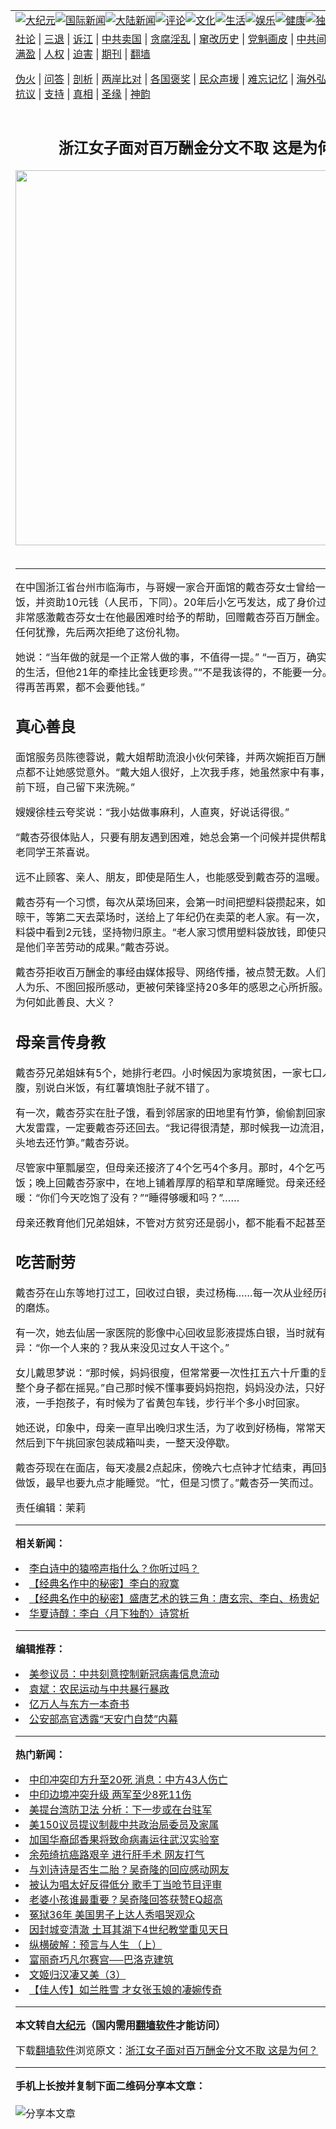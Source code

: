 <a name="1" id="1" target="_blank"></a><span id="1"></span>
<table align=center border="0"><tr><td colspan="2" VALIGN=TOP><a href="https://github.com/klgej2021/djy/blob/master/gb/nsc413.md#1"><img src="https://raw.githubusercontent.com/klgej2021/www/master/t/djy/1.jpg" title="大纪元"></a><a href="https://github.com/klgej2021/djy/blob/master/gb/n24hr.md#1"><img src="https://raw.githubusercontent.com/klgej2021/www/master/t/djy/3.jpg" title="国际新闻"></a><a href="https://github.com/klgej2021/djy/blob/master/gb/nsc413.md#1"><img src="https://raw.githubusercontent.com/klgej2021/www/master/t/djy/4.jpg" title="大陆新闻"></a><a href="https://github.com/klgej2021/djy/blob/master/gb/news392.md#1"><img src="https://raw.githubusercontent.com/klgej2021/www/master/t/djy/5.jpg" title="评论"></a><a href="https://github.com/klgej2021/djy/blob/master/gb/news2007.md#1"><img src="https://raw.githubusercontent.com/klgej2021/www/master/t/djy/6.jpg" title="文化"></a><a href="https://github.com/klgej2021/djy/blob/master/gb/news2008.md#1"><img src="https://raw.githubusercontent.com/klgej2021/www/master/t/djy/7.jpg" title="生活"></a><a href="https://github.com/klgej2021/djy/blob/master/gb/ncyule.md#1"><img src="https://raw.githubusercontent.com/klgej2021/www/master/t/djy/8.jpg" title="娱乐"></a><a href="https://github.com/klgej2021/djy/blob/master/gb/nsc1002.md#1"><img src="https://raw.githubusercontent.com/klgej2021/www/master/t/djy/9.jpg" title="健康"><a href="https://github.com/klgej2021/djy/blob/master/gb/nf6092.md#1"><img src="https://raw.githubusercontent.com/klgej2021/www/master/t/djy/10a.jpg" title="独家"></a><a href="https://github.com/klgej2021/djy/blob/master/gb/nf4514.md#1"><img src="https://raw.githubusercontent.com/klgej2021/www/master/t/djy/12a.jpg" title="头条"></a></td></tr>
<tr><td colspan="2" VALIGN=TOP><a target="_blank" href="https://github.com/klgej2021/djy/blob/master/gb/9p.md#1">社论</a> | <a target="_blank" href="https://github.com/klgej2021/djy/blob/master/gb/nf5657.md#1">三退</a> | <a target="_blank" href="https://github.com/klgej2021/djy/blob/master/gb/nf6124.md#1">诉江</a> | <a target="_blank" href="https://github.com/klgej2021/djy/blob/master/gb/nf1176117.md#1">中共卖国</a> | <a target="_blank" href="https://github.com/klgej2021/djy/blob/master/gb/nf5773.md#1">贪腐淫乱</a> | <a target="_blank" href="https://github.com/klgej2021/djy/blob/master/gb/nf1176115.md#1">窜改历史</a> | <a target="_blank" href="https://github.com/klgej2021/djy/blob/master/gb/nf1176107.md#1">党魁画皮</a> | <a target="_blank" href="https://github.com/klgej2021/djy/blob/master/gb/nf1320400.md#1">中共间谍</a> | <a target="_blank" href="https://github.com/klgej2021/djy/blob/master/gb/nf1176114.md#1">破坏传统</a> | <a target="_blank" href="https://github.com/klgej2021/ntdtv/blob/master/gb/prog447_1.md#1">恶贯满盈</a> | <a target="_blank" href="https://github.com/klgej2021/djy/blob/master/gb/ncid278.md#1">人权</a> | <a target="_blank" href="https://github.com/klgej2021/djy/blob/master/gb/nf1176111.md#1">迫害</a> | <a target="_blank" href="https://gitlab.com/szzdlab/mh-qikan/blob/master/README.md#1">期刊</a> | <a target="_blank" href="https://github.com/klgej2021/www/blob/master/README.md?zsrh#8">翻墙</a></p><p><a target="_blank" href="https://github.com/klgej2021/djy/blob/master/gb/nf5562.md#1">伪火</a> | <a target="_blank" href="https://github.com/klgej2021/djy/blob/master/gb/nf4378.md#1">问答</a> | <a target="_blank" href="https://github.com/klgej2021/djy/blob/master/gb/nf5792.md#1">剖析</a> | <a target="_blank" href="https://github.com/klgej2021/djy/blob/master/gb/nf5735.md#1">两岸比对</a> | <a target="_blank" href="https://github.com/klgej2021/djy/blob/master/gb/nf6119.md#1">各国褒奖</a> | <a target="_blank" href="https://github.com/klgej2021/djy/blob/master/gb/nf6120.md#1">民众声援</a> | <a target="_blank" href="https://github.com/klgej2021/djy/blob/master/gb/nf1188594.md#1">难忘记忆</a> | <a target="_blank" href="https://github.com/klgej2021/djy/blob/master/gb/nf3180.md#1">海外弘传</a> | <a target="_blank" href="https://github.com/klgej2021/djy/blob/master/gb/nf5410.md#1">万人上访</a> | <a target="_blank" href="https://github.com/klgej2021/ntdtv/blob/master/gb/prog1530_1.md#1">和平抗议</a> | <a target="_blank" href="https://github.com/klgej2021/djy/blob/master/gb/nf4386.md#1">支持</a> | <a target="_blank" href="https://github.com/klgej2021/djy/blob/master/gb/nf4389.md#1">真相</a> | <a target="_blank" href="https://github.com/klgej2021/djy/blob/master/gb/nf5790.md#1">圣缘</a> | <a target="_blank" href="https://github.com/klgej2021/djy/blob/master/gb/nf4786.md#1">神韵</a></td></tr>
<tr><td VALIGN=TOP width="626"><h2 align=center>浙江女子面对百万酬金分文不取 这是为何？</h2>
<img width="600" src="https://i.epochtimes.com/assets/uploads/2019/05/LI-ZHENJUN-WANG-HUIJUAN-FUYAO-1-320x200.jpg" />
<h6></h6>
<hr>
	<p>在中国<ahref="https://github.com/klgej2021/djy/blob/master/gb/tag/%E6%B5%99%E6%B1%9F%E7%9C%81.md#1">浙江省</a>台州市临海市，与哥嫂一家合开面馆的戴杏芬女士曾给一小<ahref="https://github.com/klgej2021/djy/blob/master/gb/tag/%E4%B9%9E%E4%B8%90.md#1">乞丐</a>一餐饭，并资助10元钱（人民币，下同）。20年后小乞丐发达，成了身价过亿的<ahref="https://github.com/klgej2021/djy/blob/master/gb/tag/%E5%AF%8C%E8%B1%AA.md#1">富豪</a>。他非常感激戴杏芬女士在他最困难时给予的帮助，回赠戴杏芬<ahref="https://github.com/klgej2021/djy/blob/master/gb/tag/%E7%99%BE%E4%B8%87%E9%85%AC%E9%87%91.md#1">百万酬金</a>。但戴杏芬没有任何犹豫，先后两次拒绝了这份礼物。</p>
<p>她说：“当年做的就是一个正常人做的事，不值得一提。” “一百万，确实能改善我现在的生活，但他21年的牵挂比金钱更珍贵。”“不是我该得的，不能要一分。”“就算日子过得再苦再累，都不会要他钱。”</p>
<h2><strong>真心<ahref="https://github.com/klgej2021/djy/blob/master/gb/tag/%E5%96%84%E8%89%AF.md#1">善良</a></strong></h2>
<p>面馆服务员陈德蓉说，戴大姐帮助流浪小伙何荣锋，并两次婉拒<ahref="https://github.com/klgej2021/djy/blob/master/gb/tag/%E7%99%BE%E4%B8%87%E9%85%AC%E9%87%91.md#1">百万酬金</a>的事迹，一点都不让她感觉意外。“戴大姐人很好，上次我手疼，她虽然家中有事，但还是让我提前下班，自己留下来洗碗。”</p>
<p>嫂嫂徐桂云夸奖说：“我小姑做事麻利，人直爽，好说话得很。”</p>
<p>“戴杏芬很体贴人，只要有朋友遇到困难，她总会第一个问候并提供帮助。”30多年的老同学王茶喜说。</p>
<p>远不止顾客、亲人、朋友，即使是陌生人，也能感受到戴杏芬的温暖。</p>
<p>戴杏芬有一个习惯，每次从菜场回来，会第一时间把塑料袋攒起来，如果脏了就洗净晾干，等第二天去菜场时，送给上了年纪仍在卖菜的老人家。有一次，她在盛菜的塑料袋中看到2元钱，坚持物归原主。“老人家习惯用塑料袋放钱，即使只有2元钱，也是他们辛苦劳动的成果。”戴杏芬说。</p>
<p>戴杏芬拒收百万酬金的事经由媒体报导、网络传播，被点赞无数。人们被戴杏芬的助人为乐、不图回报所感动，更被何荣锋坚持20多年的感恩之心所折服。那么，戴杏芬为何如此<ahref="https://github.com/klgej2021/djy/blob/master/gb/tag/%E5%96%84%E8%89%AF.md#1">善良</a>、大义？</p>
<h2><strong>母亲言传身教</strong></h2>
<p>戴杏芬兄弟姐妹有5个，她排行老四。小时候因为家境贫困，一家七口人常常食不果腹，别说白米饭，有红薯填饱肚子就不错了。</p>
<p>有一次，戴杏芬实在肚子饿，看到邻居家的田地里有竹笋，偷偷割回家，母亲得知后大发雷霆，一定要戴杏芬还回去。“我记得很清楚，那时候我一边流泪，一边一步三回头地去还竹笋。”戴杏芬说。</p>
<p>尽管家中箪瓢屡空，但母亲还接济了4个<ahref="https://github.com/klgej2021/djy/blob/master/gb/tag/%E4%B9%9E%E4%B8%90.md#1">乞丐</a>4个多月。那时，4个乞丐白天出门讨饭；晚上回戴杏芬家中，在地上铺着厚厚的稻草和草席睡觉。母亲还经常嘘寒问暖：“你们今天吃饱了没有？”“睡得够暖和吗？”……</p>
<p>母亲还教育他们兄弟姐妹，不管对方贫穷还是弱小，都不能看不起甚至欺负他们。</p>
<h2><strong>吃苦耐劳</strong></h2>
<p>戴杏芬在山东等地打过工，回收过白银，卖过杨梅……每一次从业经历都是一段辛酸的磨炼。</p>
<p>有一次，她去仙居一家医院的影像中心回收显影液提炼白银，当时就有医生很诧异：“你一个人来的？我从来没见过女人干这个。”</p>
<p>女儿戴思梦说：“那时候，妈妈很瘦，但常常要一次性扛五六十斤重的显影液，感觉她整个身子都在摇晃。”自己那时候不懂事要妈妈抱抱，妈妈没办法，只好一手提显影液，一手抱孩子，有时候为了省黄包车钱，步行半个多小时回家。</p>
<p>她还说，印象中，母亲一直早出晚归求生活，为了收到好杨梅，常常天没亮就出门，然后到下午挑回家包装成箱叫卖，一整天没停歇。</p>
<p>戴杏芬现在在面店，每天凌晨2点起床，傍晚六七点钟才忙结束，再回到家中洗衣、做饭，最早也要九点才能睡觉。“忙，但是习惯了。”戴杏芬一笑而过。</p>
<p>责任编辑：茉莉</p>
	
<hr>


<strong>相关新闻：</strong>
<li><a href="https://github.com/klgej2021/djy/blob/master/gb/5/9/24/n1063614.md#1">李白诗中的猿啼声指什么？你听过吗？</a></li>
<li><a href="https://github.com/klgej2021/djy/blob/master/gb/16/9/15/n8301356.md#1">【经典名作中的秘密】李白的寂寞</a></li>
<li><a href="https://github.com/klgej2021/djy/blob/master/gb/16/10/8/n8378748.md#1">【经典名作中的秘密】盛唐艺术的铁三角：唐玄宗、李白、杨贵妃</a></li>
<li><a href="https://github.com/klgej2021/djy/blob/master/gb/17/3/12/n8902502.md#1">华夏诗醇：李白〈月下独酌〉诗赏析</a></li>
<hr>


<strong>编辑推荐：</strong>
<li><a href="https://github.com/onzhi266/djy/blob/master/gb/20/2/22/n11887949.md#1">美参议员：中共刻意控制新冠病毒信息流动</a></li>
<li><a href="https://github.com/tsiac2612/djy/blob/master/gb/18/1/31/n10101897.md#1" target="_blank">袁斌：农民运动与中共暴行暴政</a></li><li><a href="https://github.com/klgej2021/djy/blob/master/gb/17/5/26/n9191512.md?dfh#1" target="_blank">亿万人与东方一本奇书</a></li><li><a href="https://github.com/tsiac2612/djy/blob/master/gb/13/5/31/n3883877.md#1" target="_blank">公安部高官透露“天安门自焚”内幕</a></li>
<hr>

<strong>热门新闻：</strong>
<li><a href="https://github.com/klgej2021/djy/blob/master/gb/20/6/16/n12190320.md#1">中印冲突印方升至20死 消息：中方43人伤亡</a></li>
<li><a href="https://github.com/klgej2021/djy/blob/master/gb/20/6/16/n12189414.md#1">中印边境冲突升级 两军至少8死11伤</a></li>
<li><a href="https://github.com/klgej2021/djy/blob/master/gb/20/6/15/n12186960.md#1">美提台湾防卫法 分析：下一步或在台驻军</a></li>
<li><a href="https://github.com/klgej2021/djy/blob/master/gb/20/6/15/n12187376.md#1">美150议员提议制裁中共政治局委员及家属</a></li>
<li><a href="https://github.com/klgej2021/djy/blob/master/gb/20/6/15/n12186268.md#1">加国华裔邱香果将致命病毒运往武汉实验室</a></li>
<li><a href="https://github.com/klgej2021/djy/blob/master/gb/20/6/15/n12185955.md#1">余苑绮抗癌路艰辛 进行肝手术 网友打气</a></li>
<li><a href="https://github.com/klgej2021/djy/blob/master/gb/20/6/14/n12185206.md#1">与刘诗诗是否生二胎？吴奇隆的回应感动网友</a></li>
<li><a href="https://github.com/klgej2021/djy/blob/master/gb/20/6/14/n12185250.md#1">被认为唱太好反得低分 歌手丁当呛节目评审</a></li>
<li><a href="https://github.com/klgej2021/djy/blob/master/gb/20/6/15/n12187794.md#1">老婆小孩谁最重要？吴奇隆回答获赞EQ超高</a></li>
<li><a href="https://github.com/klgej2021/djy/blob/master/gb/20/6/14/n12184431.md#1">冤狱36年 美国男子上达人秀唱哭观众</a></li>
<li><a href="https://github.com/klgej2021/djy/blob/master/gb/20/6/15/n12186774.md#1">因封城变清澈 土耳其湖下4世纪教堂重见天日</a></li>
<li><a href="https://github.com/klgej2021/djy/blob/master/gb/20/6/2/n12153788.md#1">纵横破解：预言与人生 （上）</a></li>
<li><a href="https://github.com/klgej2021/djy/blob/master/gb/8/5/30/n2136550.md#1">富丽奇巧凡尔赛宫──巴洛克建筑</a></li>
<li><a href="https://github.com/klgej2021/djy/blob/master/gb/20/5/30/n12148607.md#1">文姬归汉凄又美（3）</a></li>
<li><a href="https://github.com/klgej2021/djy/blob/master/gb/20/6/12/n12181432.md#1">【佳人传】如兰胜雪 才女张玉娘的凄婉传奇</a></li>
<hr>

<strong>本文转自<a href="https://www.epochtimes.com">大纪元</a>（国内需用<a href="https://github.com/klgej2021/www/blob/master/README.md#8">翻墙软件</a>才能访问）</strong><p>下载<a href="https://github.com/klgej2021/www/blob/master/README.md#8">翻墙软件</a>浏览原文：<a href="https://www.epochtimes.com/gb/18/4/8/n10284990.htm">浙江女子面对百万酬金分文不取 这是为何？</a></p><hr>

<strong>手机上长按并复制下面二维码分享本文章：</strong><br><br><img src="http://d1p1.ip.zn2.us/v.php?action=qrcode&url=https://github.com/klgej2021/djy/blob/master/gb/18/4/8/n10284990.md%231" title="分享本文章"></td><td VALIGN=TOP><a href="https://github.com/klgej2021/djy/blob/master/gb/16/1/21/n4622075.md?dfh#1" target="_blank"><img src="https://raw.githubusercontent.com/klgej2021/djy/master/gb/300/wei-f1.jpg" title="中共的伪火骗局"  alt="中共的伪火骗局"></a><br><a href="https://github.com/klgej2021/www/blob/master/README.md?dfh#9" target="_blank"><img src="https://raw.githubusercontent.com/klgej2021/djy/master/gb/300/yong-h.jpg" title="永恒的见证"  alt="永恒的见证"></a><br><a href="https://github.com/klgej2021/djy/blob/master/gb/13/9/29/n3974789.md?dfh#1" target="_blank"><img src="https://raw.githubusercontent.com/klgej2021/djy/master/gb/300/shang-lnz.jpg" title="善良女子被中共投男牢"  alt="善良女子被中共投男牢"></a><br><a href="https://github.com/klgej2021/djy/blob/master/gb/16/3/16/n4663449.md?dfh#1" target="_blank"><img src="https://raw.githubusercontent.com/klgej2021/djy/master/gb/300/huo-z3.jpg" title="警卫目击活摘器官"  alt="警卫目击活摘器官"></a><br><a href="https://github.com/klgej2021/djy/blob/master/gb/16/8/7/n8177641.md?dfh#1" target="_blank"><img src="https://raw.githubusercontent.com/klgej2021/djy/master/gb/300/huo-z4.jpg" title="证人描述活摘恐怖"  alt="证人描述活摘恐怖"></a><br><a href="https://github.com/klgej2021/djy/blob/master/gb/10/4/19/n2881569.md?dfh#1" target="_blank"><img src="https://raw.githubusercontent.com/klgej2021/djy/master/gb/300/huo-z1.jpg" title="揭开活摘器官黑幕"  alt="揭开活摘器官黑幕"></a><br><a href="https://github.com/klgej2021/djy/blob/master/gb/10/11/7/n3077476.md?dfh#1" target="_blank"><img src="https://raw.githubusercontent.com/klgej2021/djy/master/gb/300/ma-ks.jpg" title="马克思的成魔之路"  alt="马克思的成魔之路"></a><br><a href="https://github.com/klgej2021/djy/blob/master/gb/14/6/9/n4173977.md?dfh#1" target="_blank"><img src="https://raw.githubusercontent.com/klgej2021/djy/master/gb/300/chang-zs.jpg" title="藏字石 蕴天机"  alt="藏字石 蕴天机"></a><br><a href="https://github.com/klgej2021/djy/blob/master/gb/18/5/10/n10381511.md?dfh#1" target="_blank"><img src="https://raw.githubusercontent.com/klgej2021/djy/master/gb/300/st1.jpg" title="关注3亿人三退"  alt="关注3亿人三退"></a><br><a href="https://github.com/klgej2021/djy/blob/master/gb/18/3/21/n10237682.md?dfh#1" target="_blank"><img src="https://raw.githubusercontent.com/klgej2021/djy/master/gb/300/jie-t.jpg" title="解体中共复兴中华"  alt="解体中共复兴中华"></a><br><a href="https://github.com/klgej2021/djy/blob/master/gb/9/2/9/n2422991.md?dfh#1" target="_blank"><img src="https://raw.githubusercontent.com/klgej2021/djy/master/gb/300/gao-zs.jpg" title="中共迫害良心律师"  alt="中共迫害良心律师"></a><br><a href="https://github.com/klgej2021/djy/blob/master/gb/18/12/9/n10900044.md?dfh#1" target="_blank"><img src="https://raw.githubusercontent.com/klgej2021/djy/master/gb/300/sj1.jpg" title="303万人举报江泽民"  alt="303万人举报江泽民"></a><br><a href="https://github.com/klgej2021/djy/blob/master/gb/18/8/28/n10672014.md?dfh#1" target="_blank"><img src="https://raw.githubusercontent.com/klgej2021/djy/master/gb/300/sj2.jpg" title="这些官员为何起诉江泽民"  alt="这些官员为何起诉江泽民"></a><br><a href="https://github.com/klgej2021/djy/blob/master/gb/8/12/18/n2367165.md?dfh#1" target="_blank"><img src="https://raw.githubusercontent.com/klgej2021/djy/master/gb/300/liangan.jpg" title="海峡两岸的强烈对比"  alt="海峡两岸的强烈对比"></a><br><a href="https://github.com/klgej2021/djy/blob/master/gb/15/12/10/n4593139.md?dfh#1" target="_blank"><img src="https://raw.githubusercontent.com/klgej2021/djy/master/gb/300/jia-ndzl.jpg" title="加拿大总理的贺信"  alt="加拿大总理的贺信"></a><br><a href="https://github.com/klgej2021/djy/blob/master/gb/11/6/17/n3289382.md?dfh#1" target="_blank"><img src="https://raw.githubusercontent.com/klgej2021/djy/master/gb/300/xiao-wd.jpg" title="探寻真相兼听则明"  alt="探寻真相兼听则明"></a><br><a href="https://github.com/klgej2021/djy/blob/master/gb/18/10/27/n10812623.md?dfh#1" target="_blank"><img src="https://raw.githubusercontent.com/klgej2021/djy/master/gb/300/yindu.jpg" title="印度媒体报道东方"  alt="印度媒体报道东方"></a><br><a href="https://github.com/klgej2021/djy/blob/master/gb/18/6/9/n10469652.md?dfh#1" target="_blank"><img src="https://raw.githubusercontent.com/klgej2021/djy/master/gb/300/xie-j.jpg" title="不一样的海外校园"  alt="不一样的海外校园"></a><br><a href="https://github.com/klgej2021/djy/blob/master/gb/7/4/5/n1669415.md?dfh#1" target="_blank"><img src="https://raw.githubusercontent.com/klgej2021/djy/master/gb/300/li-up.jpg" title="从大师到徒弟的传奇"  alt="从大师到徒弟的传奇"></a><br><a href="https://github.com/klgej2021/djy/blob/master/gb/17/5/26/n9191512.md?dfh#1" target="_blank"><img src="https://raw.githubusercontent.com/klgej2021/djy/master/gb/300/zfl2.jpg" title="亿万人与东方一本奇书"  alt="亿万人与东方一本奇书"></a><br><a href="https://github.com/klgej2021/djy/blob/master/gb/13/11/27/n4020290.md?dfh#1" target="_blank"><img src="https://raw.githubusercontent.com/klgej2021/djy/master/gb/300/zhen-h.jpg" title="大陆见不到的震撼场面"  alt="大陆见不到的震撼场面"></a><br><a href="https://github.com/klgej2021/djy/blob/master/gb/15/7/17/n4482910.md?dfh#1" target="_blank"><img src="https://raw.githubusercontent.com/klgej2021/djy/master/gb/300/dalu-sk.jpg" title="人心向善 大陆当初盛况"  alt="人心向善 大陆当初盛况"></a><br><a href="https://github.com/klgej2021/djy/blob/master/gb/19/1/5/n10955468.md?dfh#1" target="_blank"><img src="https://raw.githubusercontent.com/klgej2021/djy/master/gb/300/zfl1.jpg" title="追寻真理 这书讲什么"  alt="追寻真理 这书讲什么"></a><br><a href="https://github.com/klgej2021/www/blob/master/README.md?dfh#1" target="_blank"><img src="https://raw.githubusercontent.com/klgej2021/djy/master/gb/300/fq1.jpg" title="下载免费翻墙软件"  alt="下载免费翻墙软件"></a><br></td></tr></table>
